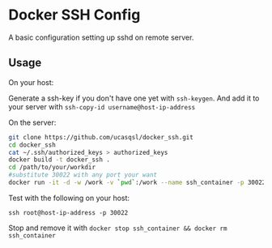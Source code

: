 # Docker SSH Config
A basic configuration setting up sshd on remote server.
## Usage
On your host:

Generate a ssh-key if you don't have one yet with `ssh-keygen`. And add it to your server with `ssh-copy-id username@host-ip-address`

On the server:

```bash
git clone https://github.com/ucasqsl/docker_ssh.git
cd docker_ssh
cat ~/.ssh/authorized_keys > authorized_keys
docker build -t docker_ssh .
cd /path/to/your/workdir
#substitute 30022 with any port your want
docker run -it -d -w /work -v `pwd`:/work --name ssh_container -p 30022:22 docker_ssh
```

Test with the following on your host:

```
ssh root@host-ip-address -p 30022
```

Stop and remove it with `docker stop ssh_container && docker rm ssh_container`
